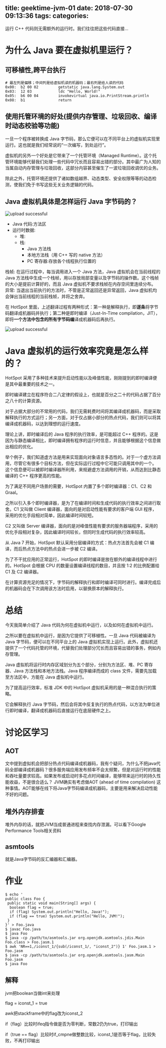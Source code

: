 title: geektime-jvm-01
date: 2018-07-30 09:13:36
tags:
categories:
---
运行 C++ 代码则无需额外的运行时。我们往往把这些代码直接...

# 为什么 Java 要在虚拟机里运行？


## 可移植性,跨平台执行
```
# 最左列是偏移；中间列是给虚拟机读的机器码；最右列是给人读的代码
0x00:  b2 00 02         getstatic java.lang.System.out
0x03:  12 03            ldc "Hello, World!"
0x05:  b6 00 04         invokevirtual java.io.PrintStream.println
0x08:  b1               return

```
## 使用托管环境的好处(提供内存管理、垃圾回收、编译时动态校验等功能)

一旦一个程序被转换成 Java 字节码，那么它便可以在不同平台上的虚拟机实现里运行。这也就是我们经常说的“一次编写，到处运行”。

虚拟机的另外一个好处是它带来了一个托管环境（Managed Runtime）。这个托管环境能够代替我们处理一些代码中冗长而且容易出错的部分。其中最广为人知的当属自动内存管理与垃圾回收，这部分内容甚至催生了一波垃圾回收调优的业务。

除此之外，托管环境还提供了诸如数组越界、动态类型、安全权限等等的动态检测，使我们免于书写这些无关业务逻辑的代码。


## Java 虚拟机具体是怎样运行 Java 字节码的？


![upload successful](/images/pasted-221.png)

- Java 代码:方法区
- 运行时数据:
    - 堆:
    - 栈:
        - Java 方法栈
        - 本地方法栈（用 C++ 写的 native 方法）
        - PC 寄存器:存放各个线程执行位置的 

栈帧:
在运行过程中，每当调用进入一个 Java 方法，Java 虚拟机会在当前线程的 Java 方法栈中生成一个栈帧，用以存放局部变量以及字节码的操作数。这个栈帧的大小是提前计算好的，而且 Java 虚拟机不要求栈帧在内存空间里连续分布。
异常:
当退出当前执行的方法时，不管是正常返回还是异常返回，Java 虚拟机均会弹出当前线程的当前栈帧，并将之舍弃。


在 HotSpot 里面，上述翻译过程有两种形式：第一种是解释执行，即**逐条**将字节码翻译成机器码并执行；第二种是即时编译（Just-In-Time compilation，JIT），即将**一个方法中包含的所有字节码编**译成机器码后再执行。

![upload successful](/images/pasted-222.png)

# Java 虚拟机的运行效率究竟是怎么样的？
HotSpot 采用了多种技术来提升启动性能以及峰值性能，刚刚提到的即时编译便是其中最重要的技术之一。

即时编译建立在程序符合二八定律的假设上，也就是百分之二十的代码占据了百分之八十的计算资源。

对于占据大部分的不常用的代码，我们无需耗费时间将其编译成机器码，而是采取解释执行的方式运行；另一方面，对于仅占据小部分的热点代码，我们则可以将其编译成机器码，以达到理想的运行速度。

理论上讲，即时编译后的 Java 程序的执行效率，是可能超过 C++ 程序的。这是因为与静态编译相比，即时编译拥有程序的运行时信息，并且能够根据这个信息做出相应的优化。

举个例子，我们知道虚方法是用来实现面向对象语言多态性的。对于一个虚方法调用，尽管它有很多个目标方法，但在实际运行过程中它可能只调用其中的一个。
这个信息便可以被即时编译器所利用，来规避虚方法调用的开销，从而达到比静态编译的 C++ 程序更高的性能。

为了满足不同用户场景的需要，HotSpot 内置了多个即时编译器：C1、C2 和 Graal。

之所以引入多个即时编译器，是为了在编译时间和生成代码的执行效率之间进行取舍。C1 又叫做 Client 编译器，面向的是对启动性能有要求的客户端 GUI 程序，采用的优化手段相对简单，因此编译时间较短。

C2 又叫做 Server 编译器，面向的是对峰值性能有要求的服务器端程序，采用的优化手段相对复杂，因此编译时间较长，但同时生成代码的执行效率较高。

从 Java 7 开始，HotSpot 默认采用分层编译的方式：热点方法首先会被 C1 编译，而后热点方法中的热点会进一步被 C2 编译。

为了不干扰应用的正常运行，HotSpot 的即时编译是放在额外的编译线程中进行的。HotSpot 会根据 CPU 的数量设置编译线程的数目，并且按 1:2 的比例配置给 C1 及 C2 编译器。

在计算资源充足的情况下，字节码的解释执行和即时编译可同时进行。编译完成后的机器码会在下次调用该方法时启用，以替换原本的解释执行。

# 总结
今天我简单介绍了 Java 代码为何在虚拟机中运行，以及如何在虚拟机中运行。

之所以要在虚拟机中运行，是因为它提供了可移植性。一旦 Java 代码被编译为 Java 字节码，便可以在不同平台上的 Java 虚拟机实现上运行。此外，虚拟机还提供了一个代码托管的环境，代替我们处理部分冗长而且容易出错的事务，例如内存管理。

Java 虚拟机将运行时内存区域划分为五个部分，分别为方法区、堆、PC 寄存器、Java 方法栈和本地方法栈。Java 程序编译而成的 class 文件，需要先加载至方法区中，方能在 Java 虚拟机中运行。

为了提高运行效率，标准 JDK 中的 HotSpot 虚拟机采用的是一种混合执行的策略。

它会解释执行 Java 字节码，然后会将其中反复执行的热点代码，以方法为单位进行即时编译，翻译成机器码后直接运行在底层硬件之上。

# 讨论区学习
## AOT
文中提到虚拟机会把部分热点代码编译成机器码，我有个疑问，为什么不把java代码全部编译成机器码？很多服务端应用发布频率不会太频繁，但是对运行时的性能和吞吐量要求较高。如果发布或启动时多花点时间编译，能够带来运行时的持久性能收益，不是很合适么？
JVM确实有考虑做AOT (ahead of time compilation) 这种事情。AOT能够在线下将Java字节码编译成机器码，主要是用来解决启动性能不好的问题。

## 堆外内存排查
堆外内存的话，就把JVM当成普通进程来查找内存泄漏。可以看下Google Performance Tools相关资料

## asmtools
就是Java字节码的反汇编器和汇编器。

# 作业
```
$ echo '
public class Foo {
 public static void main(String[] args) {
  boolean flag = true;
  if (flag) System.out.println("Hello, Java!");
  if (flag == true) System.out.println("Hello, JVM!");
 }
}' > Foo.java
$ javac Foo.java
$ java Foo
$ java -cp /path/to/asmtools.jar org.openjdk.asmtools.jdis.Main Foo.class > Foo.jasm.1
$ awk 'NR==1,/iconst_1/{sub(/iconst_1/, "iconst_2")} 1' Foo.jasm.1 > Foo.jasm
$ java -cp /path/to/asmtools.jar org.openjdk.asmtools.jasm.Main Foo.jasm
$ java Foo

```

## 解释
jvm把boolean当做int来处理

flag = iconst_1 = true

awk把stackframe中的flag改为iconst_2

if（flag）比较时ifeq指令做是否为零判断，常数2仍为true，打印输出

if（true == flag）比较时if_cmpne做整数比较，iconst_1是否等于flag，比较失败，不再打印输出
